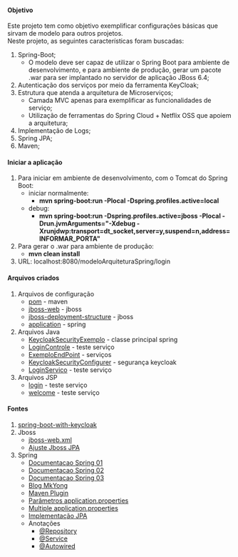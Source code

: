 #### Objetivo
Este projeto tem como objetivo exemplificar configurações básicas que sirvam de modelo para outros projetos.  
Neste projeto, as seguintes características foram buscadas:
1. Spring-Boot;  
    * O modelo deve ser capaz de utilizar o Spring Boot para ambiente de desenvolvimento, e para ambiente de produção, 
gerar um pacote .war para ser implantado no servidor de aplicação JBoss 6.4; 
2. Autenticação dos serviços por meio da ferramenta KeyCloak;
3. Estrutura que atenda a arquitetura de Microserviços;  
   * Camada MVC apenas para exemplificar as funcionalidades de serviço;  
   * Utilização de ferramentas do Spring Cloud + Netflix OSS que apoiem a arquitetura;
4. Implementação de Logs;
5. Spring JPA;
6. Maven;

#### Iniciar a aplicação
1. Para iniciar em ambiente de desenvolvimento, com o Tomcat do Spring Boot:
    * iniciar normalmente:
        * **mvn spring-boot:run -Plocal -Dspring.profiles.active=local** 
    * debug: 
        * **mvn spring-boot:run -Dspring.profiles.active=jboss -Plocal -Drun.jvmArguments="-Xdebug -Xrunjdwp:transport=dt_socket,server=y,suspend=n,address=INFORMAR_PORTA"**
2. Para gerar o .war para ambiente de produção:
    * **mvn clean install**
3. URL: localhost:8080/modeloArquiteturaSpring/login

#### Arquivos criados
1. Arquivos de configuração  
    * [pom](pom.xml) - maven
    * [jboss-web](src/main/webapp/WEB-INF/jboss-web.xml) - jboss
    * [jboss-deployment-structure](src/main/webapp/WEB-INF/jboss-deployment-structure.xml) - jboss
    * [application](src/main/resources/application.properties) - spring
2. Arquivos Java
    * [KeycloakSecurityExemplo](src/main/java/com/http418/KeycloakSecurityExemplo.java) - classe principal spring
    * [LoginControle](src/main/java/com/http418/controle/LoginControle.java) - teste serviço
    * [ExemploEndPoint](src/main/java/com/http418/rest/ExemploEndPoint.java) - serviços
    * [KeycloakSecurityConfigurer](src/main/java/com/http418/seguranca/KeycloakSecurityConfigurer.java) - segurança keycloak
    * [LoginServico](src/main/java/com/http418/servico/LoginServico.java) - teste serviço
3. Arquivos JSP
    * [login](src/main/webapp/WEB-INF/jsp/login.jsp) - teste serviço
    * [welcome](src/main/webapp/WEB-INF/jsp/welcome.jsp) - teste serviço

#### Fontes
1. [spring-boot-with-keycloak](https://sandor-nemeth.github.io/java/spring/2017/06/15/spring-boot-with-keycloak.html)
2. Jboss
    * [jboss-web.xml](https://access.redhat.com/documentation/en-us/red_hat_jboss_enterprise_application_platform/6.4/html/security_guide/jboss-webxml_configuration_reference)
    * [Ajuste Jboss JPA](https://programmingthoughtworkbysrinivasan.blogspot.com.br/2017/04/spring-152-with-jpa-21-integration-with.html)
3. Spring
    * [Documentacao Spring 01](https://docs.spring.io/spring-boot/docs/current/reference/htmlsingle/#build-tool-plugins-maven-packaging)
    * [Documentacao Spring 02](https://docs.spring.io/spring-boot/docs/current/reference/htmlsingle/#howto-create-a-deployable-war-file)
    * [Documentacao Spring 03](https://docs.spring.io/spring-boot/docs/current/reference/html/common-application-properties.html)
    * [Blog MkYong](https://www.mkyong.com/spring-boot/spring-boot-hello-world-example-jsp/)
    * [Maven Plugin](https://docs.spring.io/spring-boot/docs/current/maven-plugin/index.html)
    * [Parâmetros application.properties](https://docs.spring.io/spring-boot/docs/current/reference/html/common-application-properties.html)
    * [Multiple application.properties](https://emmanuelneri.com.br/2017/05/14/profiles-no-spring-boot/)
    * [Implementação JPA](http://scrumbucket.org/tutorials/mongodb-spring-data-queries/part-2-setting-up-some-spring-queries/)
    * Anotações
        * [@Repository](https://docs.spring.io/spring/docs/current/javadoc-api/org/springframework/stereotype/Repository.html)
        * [@Service](https://docs.spring.io/spring/docs/current/javadoc-api/org/springframework/stereotype/Service.html)
        * [@Autowired](https://docs.spring.io/spring-framework/docs/current/javadoc-api/org/springframework/beans/factory/annotation/Autowired.html)
